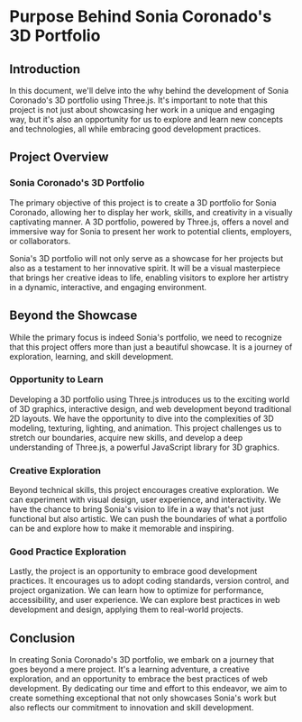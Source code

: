 # Purpose Behind Sonia Coronado's 3D Portfolio

## Introduction

In this document, we'll delve into the why behind the development of Sonia Coronado's 3D portfolio using Three.js. It's important to note that this project is not just about showcasing her work in a unique and engaging way, but it's also an opportunity for us to explore and learn new concepts and technologies, all while embracing good development practices.

## Project Overview

### Sonia Coronado's 3D Portfolio

The primary objective of this project is to create a 3D portfolio for Sonia Coronado, allowing her to display her work, skills, and creativity in a visually captivating manner. A 3D portfolio, powered by Three.js, offers a novel and immersive way for Sonia to present her work to potential clients, employers, or collaborators.

Sonia's 3D portfolio will not only serve as a showcase for her projects but also as a testament to her innovative spirit. It will be a visual masterpiece that brings her creative ideas to life, enabling visitors to explore her artistry in a dynamic, interactive, and engaging environment.

## Beyond the Showcase

While the primary focus is indeed Sonia's portfolio, we need to recognize that this project offers more than just a beautiful showcase. It is a journey of exploration, learning, and skill development.

### Opportunity to Learn

Developing a 3D portfolio using Three.js introduces us to the exciting world of 3D graphics, interactive design, and web development beyond traditional 2D layouts. We have the opportunity to dive into the complexities of 3D modeling, texturing, lighting, and animation. This project challenges us to stretch our boundaries, acquire new skills, and develop a deep understanding of Three.js, a powerful JavaScript library for 3D graphics.

### Creative Exploration

Beyond technical skills, this project encourages creative exploration. We can experiment with visual design, user experience, and interactivity. We have the chance to bring Sonia's vision to life in a way that's not just functional but also artistic. We can push the boundaries of what a portfolio can be and explore how to make it memorable and inspiring.

### Good Practice Exploration

Lastly, the project is an opportunity to embrace good development practices. It encourages us to adopt coding standards, version control, and project organization. We can learn how to optimize for performance, accessibility, and user experience. We can explore best practices in web development and design, applying them to real-world projects.

## Conclusion

In creating Sonia Coronado's 3D portfolio, we embark on a journey that goes beyond a mere project. It's a learning adventure, a creative exploration, and an opportunity to embrace the best practices of web development. By dedicating our time and effort to this endeavor, we aim to create something exceptional that not only showcases Sonia's work but also reflects our commitment to innovation and skill development.

